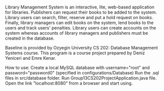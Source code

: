 Library Management System is an interactive, lite, web-based application for libraries. Publishers can request their books to be added to the system. Library users can search, filter, reserve and put a hold request on books. Finally, library managers can edit books on the system, lend books to the users and track users' penalties. Library users can create accounts on the system whereas accounts of library managers and publishers must be created in the database.

Baseline is provided by Ozyegin University CS 202: Database Management Systems course.
This program is a course project prepared by Deniz Yeniceri and Emre Kenar.

How to use:
Create a local MySQL database with username="root" and password="password0" (specified in configurations/Database)
Run the .sql files in src/database folder.
Run Group13CS202ProjectApplication.java file.
Open the link "localhost:8080" from a browser and start using.